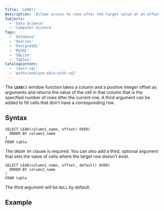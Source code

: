 ```yaml
---
Title: 'LEAD()'
Description: 'Allows access to rows after the target value at an offset.'
Subjects:
  - 'Data Science'
  - 'Computer Science'
Tags:
  - 'Database'
  - 'Queries'
  - 'PostgreSQL'
  - 'MySQL'
  - 'SQLite'
  - 'Tables'
CatalogContent:
  - 'learn-sql'
  - 'paths/analyze-data-with-sql'
---
```


The **`LEAD()`** window function takes a column and a positive integer offset as arguments and returns the value of the cell in that column that is the specified number of rows after the current row. A third argument can be added to fill cells that don't have a corresponding row.

## Syntax

```pseudo
SELECT LEAD(column1_name, offset) OVER(
  ORDER BY column2_name
)
FROM table
```

The `ORDER BY` clause is required. You can also add a third, optional argument that sets the value of cells where the target row doesn't exist.

```pseudo
SELECT LEAD(column1_name, offset, default) OVER(
  ORDER BY column2_name
)
FROM table
```

The third argument will be `NULL` by default.

## Example

```sql
```